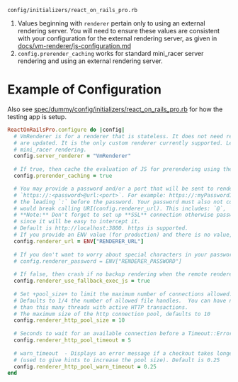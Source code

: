 `config/initializers/react_on_rails_pro.rb`

1. Values beginning with `renderer` pertain only to using an external rendering server. You will need to ensure these values are consistent with your configuration for the external rendering server, as given in [docs/vm-renderer/js-configuration.md](./vm-renderer/js-configuration.md)
2. `config.prerender_caching` works for standard mini_racer server rendering and using an external rendering server.


# Example of Configuration

Also see [spec/dummy/config/initializers/react_on_rails_pro.rb](../../spec/dummy/config/initializers/react_on_rails_pro.rb) for how the testing app is setup.

```ruby
ReactOnRailsPro.configure do |config|
  # VmRenderer is for a renderer that is stateless. It does not need restarting when the JS bundles 
  # are updated. It is the only custom renderer currently supported. Leave blank to use the standard
  # mini_racer rendering.
  config.server_renderer = "VmRenderer"
  
  # If true, then cache the evaluation of JS for prerendering using the standard Rails cache
  config.prerender_caching = true

  # You may provide a password and/or a port that will be sent to renderer for simple authentication. 
  # `https://:<password>@url:<port>`. For example: https://:myPassword1@renderer:3800. Don't forget
  # the leading `:` before the password. Your password must also not contain certain characters that
  # would break calling URI(config.renderer_url). This includes: `@`, `#`, '/'.
  # **Note:** Don't forget to set up **SSL** connection otherwise password will useless
  # since it will be easy to intercept it.
  # Default is http://localhost:3800. https is supported. 
  # If you provide an ENV value (for production) and there is no value, then you get the default.
  config.renderer_url = ENV["RENDERER_URL"] 
 
  # If you don't want to worry about special characters in your password within the url, use this config value
  # config.renderer_password = ENV["RENDERER_PASSWORD"]
  
  # If false, then crash if no backup rendering when the remote renderer is not available
  config.renderer_use_fallback_exec_js = true
  
  # Set +pool_size+ to limit the maximum number of connections allowed.
  # Defaults to 1/4 the number of allowed file handles.  You can have no more
  # than this many threads with active HTTP transactions.
  # The maximum size of the http connection pool, defaults to 10
  config.renderer_http_pool_size = 10
 
  # Seconds to wait for an available connection before a Timeout::Error is raised, defaults to 5
  config.renderer_http_pool_timeout = 5
  
  # warn_timeout  - Displays an error message if a checkout takes longer that the given time
  # (used to give hints to increase the pool size). Default is 0.25
  config.renderer_http_pool_warn_timeout = 0.25
end
```
